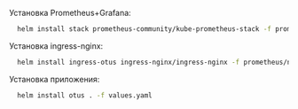 Установка Prometheus+Grafana:
```bash
  helm install stack prometheus-community/kube-prometheus-stack -f prometheus/prometheus.yaml
```
Установка ingress-nginx:
```bash
  helm install ingress-otus ingress-nginx/ingress-nginx -f prometheus/nginx-ingress.yaml
```
Установка приложения:
```bash
  helm install otus . -f values.yaml
```